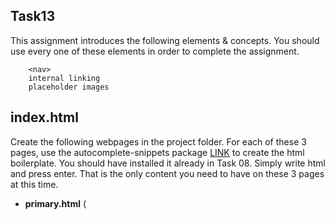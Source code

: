 ## Task13
This assignment introduces the following elements & concepts. You should use every one of these elements in order to complete the assignment.
```
    <nav>
    internal linking
    placeholder images
```

## index.html

Create the following webpages in the project folder. For each of these 3 pages, use the autocomplete-snippets package [LINK](https://atom.io/packages/autocomplete-snippets) to create the html boilerplate. You should have installed it already in Task 08. Simply write html and press enter. That is the only content you need to have on these 3 pages at this time.

- **primary.html** (<title> is Primary :: Colors)
- **secondary.html** (<title> is Secondary :: Colors)
- **tertiary-01.html** (<title> is Tertiary :: Colors)

OK, now for the main part of the assignment. Create a new file in your colors project: `index-01.html`.

Reproduce this webpage index-01.html: [Index No. 1](pdfs/index-01.pdf).

The `<title>` is Colors.

The numbered list at the top is actually going to be the main navigation on the website, so indicate that accordingly.

In that navigation, the word “Chartreuse” always links to the latest version of your Chartreuse page.

Use the [placeholder images extension](https://atom.io/packages/img-placeholder) to add the images. Find out yourself how to use it.

### All of the following share a link, to primary.html:

- The placeholder image above Primary Colors
- The header text: Primary Colors
- The text: Cras justo odio, dapibus ac facilisis in, egestas eget quam. Donec id elit non mi porta gravida at eget metus. Nullam id dolor id nibh ultricies vehicula ut id elit.

### All of the following share a link, to secondary.html:

- The placeholder image above Secondary Colors
- The header text: Secondary Colors
- The text: Cras justo odio, dapibus ac facilisis in, egestas eget quam. Donec id elit non mi porta gravida at eget metus. Nullam id dolor id nibh ultricies vehicula ut id elit.

### All of the following share a link, to tertiary-01.html:

- The placeholder image above Tertiary Colors
- The header text: Tertiary Colors
- The text: Cras justo odio, dapibus ac facilisis in, egestas eget quam. Donec id elit non mi porta gravida at eget metus. Nullam id dolor id nibh ultricies vehicula ut id elit.

## chartreuse.html

Now go back to your Chartreuse webpage, which is **chartreuse-03.html** at this point. Duplicate it & name the new one **chartreuse-04.html**.

The numbered list at the top is actually going to be the main navigation on the website, so indicate that accordingly.

In that navigation, the word “Home” always links to the latest version of your new Home page (**index-01.html** in this case).

This page should now look like this: (Chartreuse No. 4)[pdfs/chartreuse-04.pdf]

Of course, this means you’re going to need to go back to index-01.html & change the link to Chartreuse in the navigation (to **chartreuse-04.html** in this case)!
